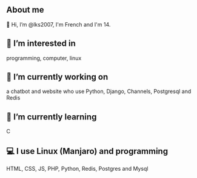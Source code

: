 ## About me 
👋 Hi, I’m @lks2007, I'm French and I'm 14. 
## 👀 I’m interested in
programming, computer, linux
## :telescope: I’m currently working on 
a chatbot and website who use Python, Django, Channels, Postgresql and Redis
## 🌱 I’m currently learning 
C
## :computer: I use Linux (Manjaro) and programming 
HTML, CSS, JS, PHP, Python, Redis, Postgres and Mysql
